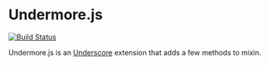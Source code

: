 # Undermore.js

[![Build Status](https://secure.travis-ci.org/testdouble/undermore.png)](http://travis-ci.org/testdouble/undermore)

Undermore.js is an [Underscore](http://documentcloud.github.com/underscore/) extension that adds a few methods to mixin.

##
